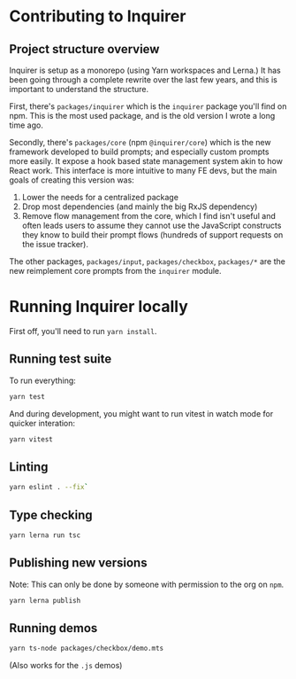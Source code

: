 # Contributing to Inquirer

## Project structure overview

Inquirer is setup as a monorepo (using Yarn workspaces and Lerna.) It has been going through a complete rewrite over the last few years, and this is important to understand the structure.

First, there's `packages/inquirer` which is the `inquirer` package you'll find on npm. This is the most used package, and is the old version I wrote a long time ago.

Secondly, there's `packages/core` (npm `@inquirer/core`) which is the new framework developed to build prompts; and especially custom prompts more easily. It expose a hook based state management system akin to how React work. This interface is more intuitive to many FE devs, but the main goals of creating this version was:

1. Lower the needs for a centralized package
2. Drop most dependencies (and mainly the big RxJS dependency)
3. Remove flow management from the core, which I find isn't useful and often leads users to assume they cannot use the JavaScript constructs they know to build their prompt flows (hundreds of support requests on the issue tracker).

The other packages, `packages/input`, `packages/checkbox`, `packages/*` are the new reimplement core prompts from the `inquirer` module.

# Running Inquirer locally

First off, you'll need to run `yarn install`.

## Running test suite

To run everything:

```sh
yarn test
```

And during development, you might want to run vitest in watch mode for quicker interation:

```sh
yarn vitest
```

## Linting

```sh
yarn eslint . --fix`
```

## Type checking

```sh
yarn lerna run tsc
```

## Publishing new versions

Note: This can only be done by someone with permission to the org on `npm`.

```sh
yarn lerna publish
```

## Running demos

```sh
yarn ts-node packages/checkbox/demo.mts
```

(Also works for the `.js` demos)
